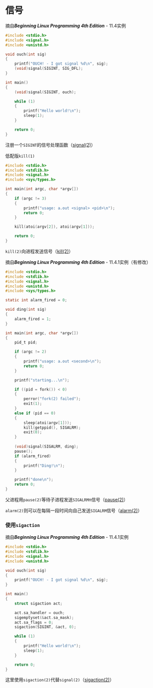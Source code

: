 # 信号

摘自***Beginning  Linux Programming 4th Edition*** - 11.4实例

```c
#include <stdio.h>
#include <signal.h>
#include <unistd.h>

void ouch(int sig)
{
    printf("OUCH! - I got signal %d\n", sig);
    (void)signal(SIGINT, SIG_DFL);
}

int main()
{
    (void)signal(SIGINT, ouch);

    while (1)
    {
        printf("Hello world!\n");
        sleep(1);
    }

    return 0;
}
```

注册一个`SIGINT`的信号处理函数（[signal(2)]( http://man7.org/linux/man-pages/man2/signal.2.html )）



低配版`kill(1)`

```c
#include <stdio.h>
#include <stdlib.h>
#include <signal.h>
#include <sys/types.h>

int main(int argc, char *argv[])
{
    if (argc != 3)
    {
        printf("usage: a.out <signal> <pid>\n");
        return 0;
    }

    kill(atoi(argv[2]), atoi(argv[1]));

    return 0;
}
```

`kill(2)`向进程发送信号（[kill(2)]( http://man7.org/linux/man-pages/man2/kill.2.html )）



摘自***Beginning  Linux Programming 4th Edition*** - 11.4.1实例（有修改）

```c
#include <stdio.h>
#include <stdlib.h>
#include <signal.h>
#include <unistd.h>
#include <sys/types.h>

static int alarm_fired = 0;

void ding(int sig)
{
    alarm_fired = 1;
}

int main(int argc, char *argv[])
{
    pid_t pid;

    if (argc != 2)
    {
        printf("usage: a.out <second>\n");
        return 0;
    }

    printf("starting...\n");

    if ((pid = fork()) < 0)
    {
        perror("fork(2) failed");
        exit(1);
    }
    else if (pid == 0)
    {
        sleep(atoi(argv[1]));
        kill(getppid(), SIGALRM);
        exit(0);
    }
    
    (void)signal(SIGALRM, ding);
    pause();
    if (alarm_fired)
    {
        printf("Ding!\n");
    }

    printf("done\n");
    return 0;
}
```

父进程用`pause(2)`等待子进程发送`SIGALRM`n信号（[pause(2)]( http://man7.org/linux/man-pages/man2/pause.2.html )）

`alarm(2)`则可以在每隔一段时间向自己发送`SIGALRM`信号（[alarm(2)]( http://man7.org/linux/man-pages/man2/alarm.2.html )）



### 使用`sigaction`

摘自***Beginning  Linux Programming 4th Edition*** - 11.4.1实例

```c
#include <stdio.h>
#include <stdlib.h>
#include <signal.h>
#include <unistd.h>

void ouch(int sig)
{
    printf("OUCH! - I got signal %d\n", sig);
}

int main()
{
    struct sigaction act;

    act.sa_handler = ouch;
    sigemptyset(&act.sa_mask);
    act.sa_flags = 0;
    sigaction(SIGINT, &act, 0);

    while (1)
    {
        printf("Hello world!\n");
        sleep(1);
    }

    return 0;
}
```

这里使用`sigaction(2)`代替`signal(2)`（[sigaction(2)]( http://man7.org/linux/man-pages/man2/sigaction.2.html )）

